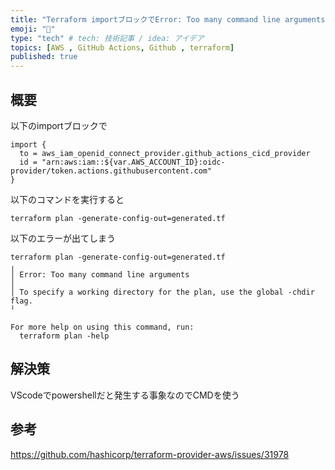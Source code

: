 ```yaml
---
title: "Terraform importブロックでError: Too many command line argumentsが出る"
emoji: "🦘"
type: "tech" # tech: 技術記事 / idea: アイデア
topics: [AWS , GitHub Actions, Github , terraform]
published: true
---
```


## 概要

以下のimportブロックで

```
import {
  to = aws_iam_openid_connect_provider.github_actions_cicd_provider
  id = "arn:aws:iam::${var.AWS_ACCOUNT_ID}:oidc-provider/token.actions.githubusercontent.com"
}
```

以下のコマンドを実行すると
```
terraform plan -generate-config-out=generated.tf
```

以下のエラーが出てしまう
```
terraform plan -generate-config-out=generated.tf
╷
│ Error: Too many command line arguments
│
│ To specify a working directory for the plan, use the global -chdir flag.
╵

For more help on using this command, run:
  terraform plan -help
```

## 解決策
VScodeでpowershellだと発生する事象なのでCMDを使う

## 参考
https://github.com/hashicorp/terraform-provider-aws/issues/31978

